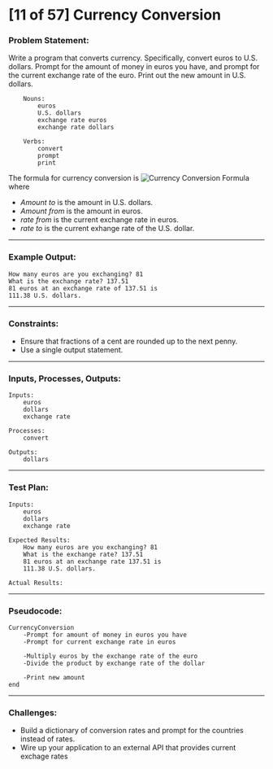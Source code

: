 # [11 of 57] Currency Conversion

### Problem Statement:

Write a program that converts currency. Specifically, convert euros to U.S. dollars. Prompt for the amount of money in euros you have, and prompt for the current exchange rate of the euro. Print out the new amount in U.S. dollars. 

        Nouns:
            euros
            U.S. dollars
            exchange rate euros
            exchange rate dollars

        Verbs:
            convert
            prompt
            print
 

The formula for currency conversion is 
![Currency Conversion Formula](http://www.mathinary.com/image.jsp?formula=amount_%7Bto%7D+%3D+%5Cfrac%7Bamount_%7Bfrom%7D+%5Ctimes+rate_%7Bfrom%7D%7D%7Brate_%7Bto%7D%7D)
where
* _Amount to_ is the amount in U.S. dollars.
* _Amount from_ is the amount in euros.
* _rate from_ is the current exchange rate in euros.
* _rate to_ is the current exhange rate of the U.S. dollar.

---
### Example Output:

    How many euros are you exchanging? 81
    What is the exchange rate? 137.51
    81 euros at an exchange rate of 137.51 is
    111.38 U.S. dollars.

---
### Constraints:

* Ensure that fractions of a cent are rounded up to the next penny.
* Use a single output statement.

---
### Inputs, Processes, Outputs:

    Inputs:
        euros
        dollars
        exchange rate

    Processes:
        convert

    Outputs:
        dollars

---
### Test Plan:

    Inputs:
        euros
        dollars
        exchange rate

    Expected Results:
        How many euros are you exchanging? 81
        What is the exchange rate? 137.51
        81 euros at an exchange rate 137.51 is
        111.38 U.S. dollars.

    Actual Results:

---
### Pseudocode:

    CurrencyConversion
        -Prompt for amount of money in euros you have
        -Prompt for current exchange rate in euros
        
        -Multiply euros by the exchange rate of the euro
        -Divide the product by exchange rate of the dollar
        
        -Print new amount
    end

---
### Challenges:

* Build a dictionary of conversion rates and prompt for the countries instead of rates.
* Wire up your application to an external API that provides current exchage rates
